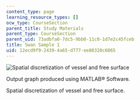 ```yaml
---
content_type: page
learning_resource_types: []
ocw_type: CourseSection
parent_title: Study Materials
parent_type: CourseSection
parent_uid: 73adbfa0-7dc5-9bb0-11c0-1d7e2c45fceb
title: Swan Sample 1
uid: 12ecd9f9-2439-4a65-d777-ee88320c6065
---
```


![Spatial discretization of vessel and free surface](/courses/mechanical-engineering/2-24-ocean-wave-interaction-with-ships-and-offshore-energy-systems-13-022-spring-2002/study-materials/swan2.gif)

Output graph produced using MATLAB® Software.

Spatial discretization of vessel and free surface.
